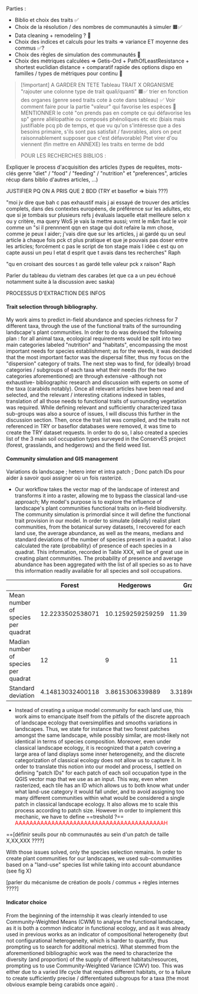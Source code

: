 Parties : 
- Biblio et choix des traits ✅
- Choix de la résolution / des nombres de communautés à simuler 🟧✅
- Data cleaning + remodeling ? 🔴
- Choix des indices et calculs pour les traits => variance ET moyenne des commus ✅?
- Choix des règles de simulation des communautés 🔴
- Choix des métriques calculées => Getis-Ord + PathOfLeastResistance + shortest euclidian distance + comparatif rapide des options dispo en familles / types de métriques pour continu 🔴

>[!important] A GARDER EN TETE 
>Tableau TRAIT X ORGANISME
>"rajouter une colonne type de trait quali/quanti" 🟧✅
>trier en fonction des organes (genre seed traits cote à cote dans tableau) ✅
> Voir comment faire pour la partie "valeur" qui favorise les espèces 🔴
>MENTIONNER le coté "on prends pas en compte ce qui défavorise les sp" genre allélopathie ou composés phénoliques etc etc (biais mais justifiable pcq pb de temps, et que vu qu'on s'intéresse que a des besoins primaire, s'ils sont pas satisfait / favorables, alors on peut raisonnablement supposer que c'est défavorable)
> Ptet virer d'ou viennent (fin mettre en ANNEXE) les traits en terme de bdd
>
>
>
>POUR LES RECHERCHES BIBLIOS :
>
   Expliquer le process d'acquisition des articles (types de requêtes, mots-clés genre "diet" / "food" / "feeding" / "nutrition" et "preferences", articles récup dans biblio d'autres articles, ...)
>
   JUSTIFIER PQ ON A PRIS QUE 2 BDD (TRY et baseflor => biais ???)
>
   "moi jv dire que bah c pas exhaustif mais j ai essayé de trouver des articles complets, dans des contextes européens, de préférence sur les adultes, etc
   que si je tombais sur plusieurs refs j évaluais laquelle etait meilleure selon x ou y critère, ma query WoS je vais la mettre aussi; vrmt le m&m faut le voir comme un "si il prennnent qqn en stage qui doit refaire la mm chose, comme je peux l aider; j'vais dire que sur les articles, j ai gardé qu un seul article à chaque fois pck ct plus pratique et que je pouvais pas doser entre les articles; forcément c pas le script de ton stage mais l idée c est qu on capte aussi un peu l etat d esprit que t avais dans tes recherches" Raph
>
   "qu en croisant des sources t as gardé telle valeur pck x raison" Raph
>
   Parler du tableau du vietnam des carabes (et que ca a un peu échoué notamment suite à la discussion avec saska)
>    
   PROCESSUS D'EXTRACTION DES INFOS
#### Trait selection through bibliography.

My work aims to predict in-field abundance and species richness for 7 different taxa, through the use of the functional traits of the surrounding landscape's plant communities. In order to do was devised the following plan : for all animal taxa, ecological requirements would be split into two main categories labeled "nutrition" and "habitats", encompassing the most important needs for species establishment; as for the weeds, it was decided that the most important factor was the dispersal filter, thus my focus on the "dispersion" category of traits. The next step was to find, for (ideally) broad categories / subgroups of each taxa what their needs (for the two categories aforementioned) are through extensive -although not exhaustive- bibliographic research and discussion with experts on some of the taxa (carabids notably). Once all relevant articles have been read and selected, and the relevant / interesting citations indexed in tables, translation of all those needs to functional traits of surrounding vegetation was required. While defining relevant and sufficiently characterized taxa sub-groups was also a source of issues, I will discuss this further in the discussion section. Then, once the trait list was compiled, and the traits not referenced in TRY or baseflor databases were removed, it was time to create the TRY dataset requests. In order to do so, I also created a species list of the 3 main soil occupation types surveyed in the ConservES project (forest, grasslands, and hedgerows) and the field weed list.

#### Community simulation and GIS management
Variations ds landscape ; hetero inter et intra patch ; Donc patch IDs pour aider à savoir quoi assigner où un fois rasterizé.

- Our workflow takes the vector map of the landscape of interest and transforms it into a raster, allowing me to bypass the classical land-use approach; My model's purpose is to explore the influence of landscape's plant communities functional traits on in-field biodiversity. The community simulation is primordial since it will define the functional trait provision in our model. In order to simulate (ideally) realist plant communities, from the botanical survey datasets, I recovered for each land use, the average abundance, as well as the means, medians and standard deviations of the number of species present in a quadrat. I also calculated the rate (probability) of presence of each species in a quadrat. This information, recorded in Table XXX, will be of great use in creating plant communities. The probability of presence and average abundance has been aggregated with the list of all species so as to have this information readily available for all species and soil occupations.

|                                      | Forest           | Hedgerows        | Grasslands       | Weeds            |
| ------------------------------------ | ---------------- | ---------------- | ---------------- | ---------------- |
| Mean number of species per quadrat   | 12.2233502538071 | 10.1259259259259 | 11.39            | 10.4168831168831 |
| Madian number of species per quadrat | 12               | 9                | 11               | 10               |
| Standard deviation                   | 4.14813032400118 | 3.8615306339889  | 3.31896753613764 | 2.36939209102019 |
- Instead of creating a unique model community for each land use, this work aims to emancipate itself from the pitfalls of the discrete approach of landscape ecology that oversimplifies and smooths variations in landscapes. Thus, we state for instance that two forest patches amongst the same landscape, while possibly similar, are most-likely not identical in terms of species composition. Moreover, even under classical landscape ecology, it is recognized that a patch covering a large area of land displays some inner heterogeneity, and the discrete categorization of classical ecology does not allow us to capture it. In order to translate this notion into our model and process, I settled on defining "patch IDs" for each patch of each soil occupation type in the QGIS vector map that we use as an input. This way, even when rasterized, each tile has an ID which allows us to both know what under what land-use category it would fall under, and to avoid assigning too many different communities within what would be considered a single patch in classical landscape ecology. It also allows me to scale this process according to patch size. However in order to implement this mechanic, we have to define ==treshold ?== <font color="#ff0000">AAAAAAAAAAAAAAAAAAAAAAAAAAAAAAAAAAAAAAAAAH</font>

==[définir seuils pour nb communautés au sein d'un patch de taille X,XX,XXX ????]

With those issues solved, only the species selection remains. In order to create plant communities for our landscapes, we used sub-communities based on a "land-use" species list while taking into account abundance (see fig X)


[parler du mécanisme de création de pools / commus + règles internes ????]
#### Indicator choice 

From the beginning of the internship it was clearly intended to use Community-Weighted Means (CWM) to analyse the functional landscape, as it is both a common indicator in functional ecology, and as it was already used in previous works as an indicator of compositional heterogeneity (but not configurational heterogeneity, which is harder to quantify, thus prompting us to search for additional metrics). What stemmed from the aforementioned bibliographic work was the need to characterize the diversity (and proportion) of the supply of different habitats/resources, prompting us to use Community-Weighted Variance (CWV) too. This was either due to a varied life cycle that requires different habitats, or to a failure to create sufficiently precise / differentiated subgroups for a taxa (the most obvious example being carabids once again) .

